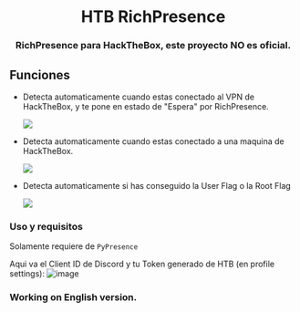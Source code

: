 <h1 align="center">HTB RichPresence</h1>
<h3 align="center">RichPresence para HackTheBox, este proyecto NO es oficial.</h3>

## Funciones

- Detecta automaticamente cuando estas conectado al VPN de HackTheBox, y te pone en estado de "Espera" por RichPresence.
  
  ![](https://i.imgur.com/lkAXh34.png)
  
- Detecta automaticamente cuando estas conectado a una maquina de HackTheBox.
  
  ![](https://i.imgur.com/Wvn9x3m.png)
  
- Detecta automaticamente si has conseguido la User Flag o la Root Flag
  
  ![](https://i.imgur.com/yJrS94P.png)

### Uso y requisitos

Solamente requiere de `PyPresence`

Aqui va el Client ID de Discord y tu Token generado de HTB (en profile settings):
![image](https://github.com/Pirrandi/htb-presence/assets/39172875/0ee75f6f-c7fb-416e-9766-4e0266453bea)


### Working on English version.
